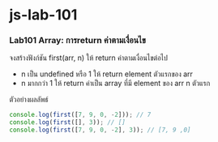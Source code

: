 # js-lab-101
### Lab101 Array: การreturn ค่าตามเงื่อนไข
จงสร้างฟังก์ชัน first(arr, n) ให้ return ค่าตามเงื่อนไขต่อไป
- n เป็น undefined หรือ 1 ให้ return element ตัวแรกของ arr
- n มากกว่า 1 ให้ return ค่าเป็น array ที่มี element ของ arr n ตัวแรก

ตัวอย่างผลลัพธ์
```JavaScript
console.log(first([7, 9, 0, -2])); // 7
console.log(first([], 3)); // []
console.log(first([7, 9, 0, -2], 3)); // [7, 9 ,0]
```
